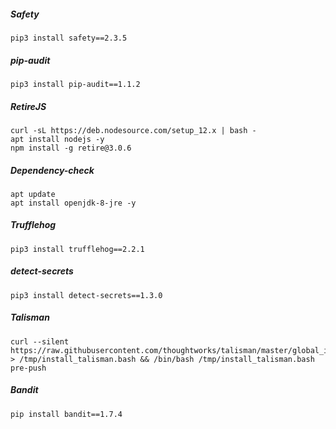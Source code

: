 ##### Safety
`pip3 install safety==2.3.5`
##### pip-audit
`pip3 install pip-audit==1.1.2`
##### RetireJS
```
curl -sL https://deb.nodesource.com/setup_12.x | bash -
apt install nodejs -y
npm install -g retire@3.0.6
```
##### Dependency-check
```
apt update
apt install openjdk-8-jre -y
```
##### Trufflehog
```pip3 install trufflehog==2.2.1```
##### detect-secrets
```pip3 install detect-secrets==1.3.0```
##### Talisman
```curl --silent https://raw.githubusercontent.com/thoughtworks/talisman/master/global_install_scripts/install.bash > /tmp/install_talisman.bash && /bin/bash /tmp/install_talisman.bash pre-commit
curl --silent https://raw.githubusercontent.com/thoughtworks/talisman/master/global_install_scripts/install.bash > /tmp/install_talisman.bash && /bin/bash /tmp/install_talisman.bash pre-push
```
##### Bandit
`pip install bandit==1.7.4`
##### 

#####

#####

#####

#####

#####

#####

#####

#####
